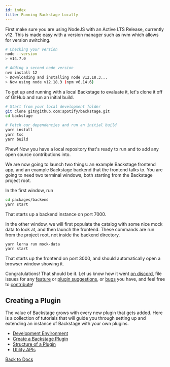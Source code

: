 ```yaml
---
id: index
title: Running Backstage Locally
---
```


First make sure you are using NodeJS with an Active LTS Release, currently v12.
This is made easy with a version manager such as nvm which allows for version
switching.

```bash
# Checking your version
node --version
> v14.7.0

# Adding a second node version
nvm install 12
> Downloading and installing node v12.18.3...
> Now using node v12.18.3 (npm v6.14.6)
```

To get up and running with a local Backstage to evaluate it, let's clone it off
of GitHub and run an initial build.

```bash
# Start from your local development folder
git clone git@github.com:spotify/backstage.git
cd backstage

# Fetch our dependencies and run an initial build
yarn install
yarn tsc
yarn build
```

Phew! Now you have a local repository that's ready to run and to add any open
source contributions into.

We are now going to launch two things: an example Backstage frontend app, and an
example Backstage backend that the frontend talks to. You are going to need two
terminal windows, both starting from the Backstage project root.

In the first window, run

```bash
cd packages/backend
yarn start
```

That starts up a backend instance on port 7000.

In the other window, we will first populate the catalog with some nice mock data
to look at, and then launch the frontend. These commands are run from the
project root, not inside the backend directory.

```bash
yarn lerna run mock-data
yarn start
```

That starts up the frontend on port 3000, and should automatically open a
browser window showing it.

Congratulations! That should be it. Let us know how it went
[on discord](https://discord.gg/EBHEGzX), file issues for any
[feature](https://github.com/spotify/backstage/issues/new?labels=help+wanted&template=feature_template.md)
or
[plugin suggestions](https://github.com/spotify/backstage/issues/new?labels=plugin&template=plugin_template.md&title=%5BPlugin%5D+THE+PLUGIN+NAME),
or
[bugs](https://github.com/spotify/backstage/issues/new?labels=bug&template=bug_template.md)
you have, and feel free to
[contribute](https://github.com/spotify/backstage/blob/master/CONTRIBUTING.md)!

## Creating a Plugin

The value of Backstage grows with every new plugin that gets added. Here is a
collection of tutorials that will guide you through setting up and extending an
instance of Backstage with your own plugins.

- [Development Environment](development-environment.md)
- [Create a Backstage Plugin](../plugins/create-a-plugin.md)
- [Structure of a Plugin](../plugins/structure-of-a-plugin.md)
- [Utility APIs](../api/utility-apis.md)

[Back to Docs](../README.md)
